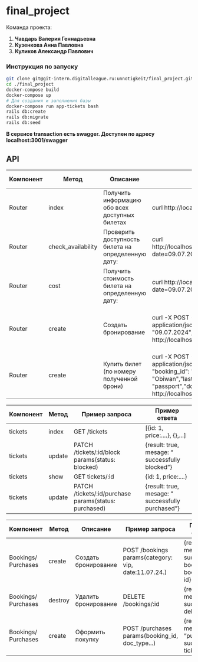 # final_project
Команда проекта:
1. **Чавдарь Валерия Геннадьевна**
2. **Кузенкова Анна Павловна**
3. **Куликов Александр Павлович**

### Инструкция по запуску
```bash
git clone git@git-intern.digitalleague.ru:unnotigkeit/final_project.git
cd ./final_project
docker-compose build
docker-compose up
# Для создания и заполнения базы
docker-compose run app-tickets bash
rails db:create
rails db:migrate
rails db:seed
```
**В сервисе transaction есть swagger. Доступен по адресу localhost:3001/swagger**

## API

|Компонент|**Метод**|**Описание**|**Пример запроса**|**Пример ответа**|
|--|--|--|--|--|
|Router|index|Получить информацию обо всех доступных билетах|curl http://localhost:3000/tickets|[{id: 1, price:....}, {},...]|
|Router|check_availability|Проверить доступность билета на определенную дату:|curl http://localhost:3000/tickets/check_availability?date=09.07.2024&category=vip|{result: true, ticket_id: id cost: 1500}|
|Router|cost|Получить стоимость  билета на определенную дату:|curl http://localhost:3000/tickets/cost?date=09.07.2024&category=vip|{cost: 2400}|
|Router|create|Создать бронирование|curl -X POST -H "Content-Type: application/json" -d '{"booking":   {                      "date": "09.07.2024","category": "regular"  } }' http://localhost:3000/bookings|{result: true, mesage: “ successfully booked”, booking_id: id}|
|Router|create|Купить билет (по номеру полученной брони)|curl -X POST -H "Content-Type: application/json" -d '{"purchase": { "booking_id": "3834","first_name": "Obiwan","last_name": "Kennobi","doc_type": "passport","doc_number": "119647"}}' http://localhost:3000/purchases|{result: true, mesage: “ successfully deleted”}|


|Компонент|**Метод**|**Пример запроса**|**Пример ответа**|
|--|--|--|--|
|tickets|index|GET /tickets|[{id: 1, price:....}, {},...]|
|tickets|update|PATCH /tickets/:id/block params(status: blocked)|{result: true, mesage: “ successfully blocked”}|
|tickets|show|GET tickets/:id|{id: 1, price:....}|
|tickets|update|PATCH /tickets/:id/purchase params(status: purchased)|{result: true, mesage: “ successfully purchased”}|

|Компонент|**Метод**|**Описание**|**Пример запроса**|**Пример ответа**|
|--|--|--|--|--|
|Bookings/ Purchases|create|Создать бронирование|POST /bookings params(category: vip, date:11.07.24.)|{result: true, mesage: “ successfully booked”, booking_id: id}|
|Bookings/ Purchases|destroy|Удалить бронирование|DELETE /bookings/:id|{result: true, mesage: “ successfully deleted”}|
|Bookings/ Purchases|create|Оформить покупку|POST /purchases params(booking_id, doc_type...)|{result: true, mesage: “purchase successful”, ticket_id: id}|


